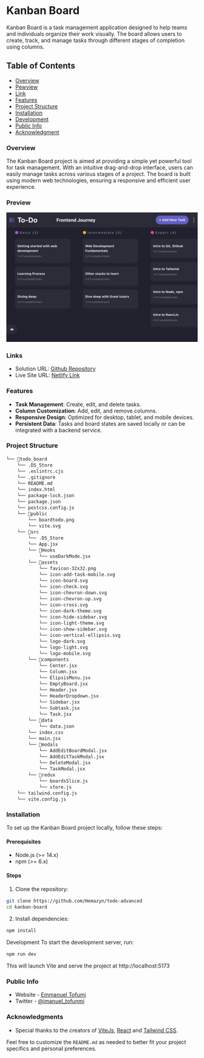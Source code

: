 # Kanban Board

Kanban Board is a task management application designed to help teams and individuals organize their work visually. The board allows users to create, track, and manage tasks through different stages of completion using columns.

## Table of Contents
- [Overview](#overview)
- [Pewview](#preview)
- [Link](#link)
- [Features](#features)
- [Project Structure](#project-structure)
- [Installation](#installation)
- [Development](#development)
- [Public Info](#public-info)
- [Acknowledgment](#acknowledgments)

### Overview
The Kanban Board project is aimed at providing a simple yet powerful tool for task management. With an intuitive drag-and-drop interface, users can easily manage tasks across various stages of a project. The board is built using modern web technologies, ensuring a responsive and efficient user experience.

### Preview
![](/public/boardtodo.png)

### Links

- Solution URL: [Github Repository](https://github.com/Hemazyn/todo-advanced)
- Live Site URL: [Netlify Link](https://boardtodo.netlify.app)

### Features
- **Task Management**: Create, edit, and delete tasks.
- **Column Customization**: Add, edit, and remove columns.
- **Responsive Design**: Optimized for desktop, tablet, and mobile devices.
- **Persistent Data**: Tasks and board states are saved locally or can be integrated with a backend service.

### Project Structure
``` plaintext
└── 📁todo_board
    └── .DS_Store
    └── .eslintrc.cjs
    └── .gitignore
    └── README.md
    └── index.html
    └── package-lock.json
    └── package.json
    └── postcss.config.js
    └── 📁public
        └── boardtodo.png
        └── vite.svg
    └── 📁src
        └── .DS_Store
        └── App.jsx
        └── 📁Hooks
            └── useDarkMode.jsx
        └── 📁assets
            └── favicon-32x32.png
            └── icon-add-task-mobile.svg
            └── icon-board.svg
            └── icon-check.svg
            └── icon-chevron-down.svg
            └── icon-chevron-up.svg
            └── icon-cross.svg
            └── icon-dark-theme.svg
            └── icon-hide-sidebar.svg
            └── icon-light-theme.svg
            └── icon-show-sidebar.svg
            └── icon-vertical-ellipsis.svg
            └── logo-dark.svg
            └── logo-light.svg
            └── logo-mobile.svg
        └── 📁components
            └── Center.jsx
            └── Column.jsx
            └── ElipsisMenu.jsx
            └── EmptyBoard.jsx
            └── Header.jsx
            └── HeaderDropdown.jsx
            └── Sidebar.jsx
            └── Subtask.jsx
            └── Task.jsx
        └── 📁data
            └── data.json
        └── index.css
        └── main.jsx
        └── 📁modals
            └── AddEditBoardModal.jsx
            └── AddEditTaskModal.jsx
            └── DeleteModal.jsx
            └── TaskModal.jsx
        └── 📁redux
            └── boardsSlice.js
            └── store.js
    └── tailwind.config.js
    └── vite.config.js
```

### Installation
To set up the Kanban Board project locally, follow these steps:

#### Prerequisites
- Node.js (>= 14.x)
- npm (>= 6.x)
#### Steps
1. Clone the repository:
``` sh
git clone https://github.com/Hemazyn/todo-advanced
cd kanban-board
```
2. Install dependencies:
``` sh
npm install
```
Development
To start the development server, run:

``` sh
npm run dev
```
This will launch Vite and serve the project at http://localhost:5173

### Public Info
- Website - [Emmanuel Tofumi](https://devemma.netlify.app)
- Twitter - [@imanuel_tofunmi](https://twitter.com/imanuel_tofunmi)

### Acknowledgments
- Special thanks to the creators of [ViteJs](https://vitejs.dev), [React](https://react.dev) and [Tailwind CSS](https://tailwindcss.com).

Feel free to customize the `README.md` as needed to better fit your project specifics and personal preferences.